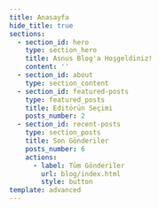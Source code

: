 ```yaml
---
title: Anasayfa
hide_title: true
sections:
  - section_id: hero
    type: section_hero
    title: Asnus Blog'a Hoşgeldiniz!
    content: ''
  - section_id: about
    type: section_content  
  - section_id: featured-posts
    type: featured_posts
    title: Editörün Seçimi
    posts_number: 2
  - section_id: recent-posts
    type: section_posts
    title: Son Gönderiler
    posts_number: 6
    actions:
      - label: Tüm Gönderiler
        url: blog/index.html
        style: button
template: advanced
---
```

